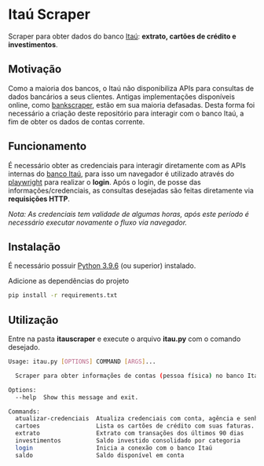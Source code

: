 # Itaú Scraper

Scraper para obter dados do banco [Itaú](itau.com.br):  **extrato, cartões de crédito e investimentos**.

## Motivação
Como a maioria dos bancos, o Itaú não disponibiliza APIs para consultas de dados bancários a seus clientes. Antigas implementações disponíveis online, como [bankscraper](https://github.com/kamushadenes/bankscraper), estão em sua maioria defasadas. Desta forma foi necessário a criação deste repositório para interagir com o banco Itaú, a fim de obter os dados de contas corrente.

## Funcionamento
É necessário obter as credenciais para interagir diretamente com as APIs internas do [banco Itaú](itau.com.br), para isso um navegador é utilizado através do [playwright](https://playwright.dev/python/) para realizar o **login**. Após o login, de posse das informações/credenciais, as consultas desejadas são feitas diretamente via **requisições HTTP**.

_Nota: As credenciais tem validade de algumas horas, após este período é necessário executar novamente o fluxo via navegador._


## Instalação
É necessário possuir [Python 3.9.6](https://www.python.org/downloads/) (ou superior) instalado.

Adicione as dependências do projeto 
```bash
pip install -r requirements.txt
```

## Utilização
Entre na pasta **itauscraper** e execute o arquivo **itau.py** com o comando desejado.
```bash
Usage: itau.py [OPTIONS] COMMAND [ARGS]...

  Scraper para obter informações de contas (pessoa física) no banco Itaú

Options:
  --help  Show this message and exit.

Commands:
  atualizar-credenciais  Atualiza credenciais com conta, agência e senhas...
  cartoes                Lista os cartões de crédito com suas faturas...
  extrato                Extrato com transações dos últimos 90 dias
  investimentos          Saldo investido consolidado por categoria
  login                  Inicia a conexão com o banco Itaú
  saldo                  Saldo disponível em conta
```

